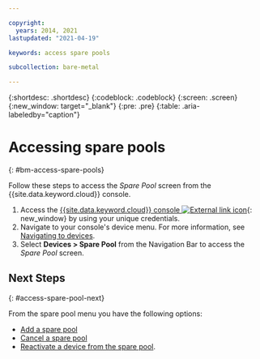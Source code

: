 ```yaml
---

copyright:
  years: 2014, 2021
lastupdated: "2021-04-19"

keywords: access spare pools

subcollection: bare-metal

---
```


{:shortdesc: .shortdesc}
{:codeblock: .codeblock}
{:screen: .screen}
{:new_window: target="_blank"}
{:pre: .pre}
{:table: .aria-labeledby="caption"}


# Accessing spare pools
{: #bm-access-spare-pools}

Follow these steps to access the *Spare Pool* screen from the {{site.data.keyword.cloud}} console.

1. Access the [{{site.data.keyword.cloud}} console ![External link icon](../icons/launch-glyph.svg "External link icon")](https://cloud.ibm.com){: new_window} by using your unique credentials.
2. Navigate to your console's device menu. For more information, see [Navigating to devices](/docs/bare-metal?topic=virtual-servers-navigating-devices).
3. Select **Devices > Spare Pool** from the Navigation Bar to access the *Spare Pool* screen.


## Next Steps
{: #access-spare-pool-next}

From the spare pool menu you have the following options:
 
* [Add a spare pool](/docs/bare-metal?topic=bare-metal-adding-spare-pools) 
* [Cancel a spare pool](/docs/bare-metal?topic=bare-metal-cancel-spare-pools) 
* [Reactivate a device from the spare pool](/docs/bare-metal?topic=bare-metal-bm-reactivating-spare-pools).

